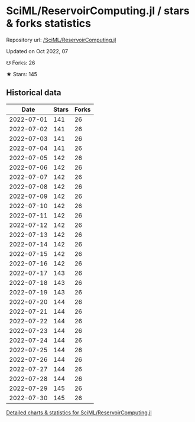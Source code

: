 # SciML/ReservoirComputing.jl / stars & forks statistics

Repository url: [/SciML/ReservoirComputing.jl](https://github.com/SciML/ReservoirComputing.jl)

Updated on Oct 2022, 07

☋ Forks: 26

★ Stars: 145

## Historical data
| Date | Stars | Forks |
|------|-------|-------|
| 2022-07-01 | 141 | 26 | 
| 2022-07-02 | 141 | 26 | 
| 2022-07-03 | 141 | 26 | 
| 2022-07-04 | 141 | 26 | 
| 2022-07-05 | 142 | 26 | 
| 2022-07-06 | 142 | 26 | 
| 2022-07-07 | 142 | 26 | 
| 2022-07-08 | 142 | 26 | 
| 2022-07-09 | 142 | 26 | 
| 2022-07-10 | 142 | 26 | 
| 2022-07-11 | 142 | 26 | 
| 2022-07-12 | 142 | 26 | 
| 2022-07-13 | 142 | 26 | 
| 2022-07-14 | 142 | 26 | 
| 2022-07-15 | 142 | 26 | 
| 2022-07-16 | 142 | 26 | 
| 2022-07-17 | 143 | 26 | 
| 2022-07-18 | 143 | 26 | 
| 2022-07-19 | 143 | 26 | 
| 2022-07-20 | 144 | 26 | 
| 2022-07-21 | 144 | 26 | 
| 2022-07-22 | 144 | 26 | 
| 2022-07-23 | 144 | 26 | 
| 2022-07-24 | 144 | 26 | 
| 2022-07-25 | 144 | 26 | 
| 2022-07-26 | 144 | 26 | 
| 2022-07-27 | 144 | 26 | 
| 2022-07-28 | 144 | 26 | 
| 2022-07-29 | 145 | 26 | 
| 2022-07-30 | 145 | 26 | 


[Detailed charts & statistics for SciML/ReservoirComputing.jl](https://reviewgithub.com/rep/SciML/ReservoirComputing.jl)
